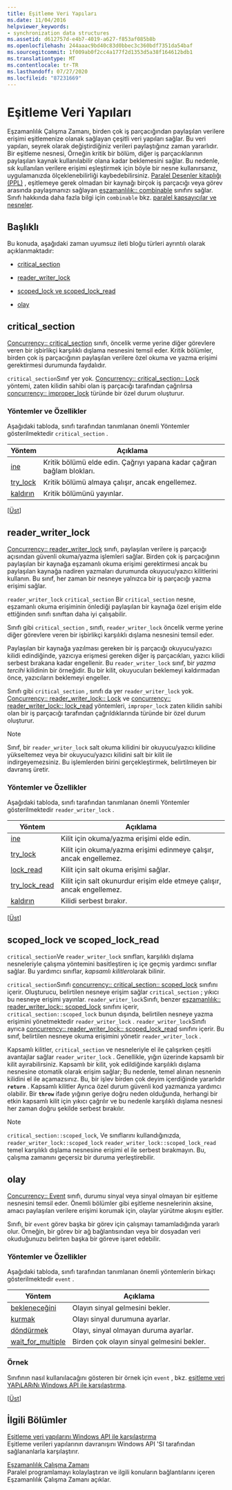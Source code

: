 ```yaml
---
title: Eşitleme Veri Yapıları
ms.date: 11/04/2016
helpviewer_keywords:
- synchronization data structures
ms.assetid: d612757d-e4b7-4019-a627-f853af085b8b
ms.openlocfilehash: 244aaac9bd40c83d0bbec3c360bdf7351da54baf
ms.sourcegitcommit: 1f009ab0f2cc4a177f2d1353d5a38f164612bdb1
ms.translationtype: MT
ms.contentlocale: tr-TR
ms.lasthandoff: 07/27/2020
ms.locfileid: "87231669"
---
```

# <a name="synchronization-data-structures"></a>Eşitleme Veri Yapıları

Eşzamanlılık Çalışma Zamanı, birden çok iş parçacığından paylaşılan verilere erişimi eşitlemenize olanak sağlayan çeşitli veri yapıları sağlar. Bu veri yapıları, seyrek olarak değiştirdiğiniz verileri paylaştığınız zaman yararlıdır. Bir eşitleme nesnesi, Örneğin kritik bir bölüm, diğer iş parçacıklarının paylaşılan kaynak kullanılabilir olana kadar beklemesini sağlar. Bu nedenle, sık kullanılan verilere erişimi eşleştirmek için böyle bir nesne kullanırsanız, uygulamanızda ölçeklenebilirliği kaybedebilirsiniz. [Paralel Desenler kitaplığı (PPL)](../../parallel/concrt/parallel-patterns-library-ppl.md) , eşitlemeye gerek olmadan bir kaynağı birçok iş parçacığı veya görev arasında paylaşmanızı sağlayan [eşzamanlılık:: combinable](../../parallel/concrt/reference/combinable-class.md) sınıfını sağlar. Sınıfı hakkında daha fazla bilgi için `combinable` bkz. [paralel kapsayıcılar ve nesneler](../../parallel/concrt/parallel-containers-and-objects.md).

## <a name="sections"></a><a name="top"></a>Başlıklı

Bu konuda, aşağıdaki zaman uyumsuz ileti bloğu türleri ayrıntılı olarak açıklanmaktadır:

- [critical_section](#critical_section)

- [reader_writer_lock](#reader_writer_lock)

- [scoped_lock ve scoped_lock_read](#scoped_lock)

- [olay](#event)

## <a name="critical_section"></a><a name="critical_section"></a>critical_section

[Concurrency:: critical_section](../../parallel/concrt/reference/critical-section-class.md) sınıfı, öncelik verme yerine diğer görevlere veren bir işbirlikçi karşılıklı dışlama nesnesini temsil eder. Kritik bölümler, birden çok iş parçacığının paylaşılan verilere özel okuma ve yazma erişimi gerektirmesi durumunda faydalıdır.

`critical_section`Sınıf yer yok. [Concurrency:: critical_section:: Lock](reference/critical-section-class.md#lock) yöntemi, zaten kilidin sahibi olan iş parçacığı tarafından çağrılırsa [concurrency:: improper_lock](../../parallel/concrt/reference/improper-lock-class.md) türünde bir özel durum oluşturur.

### <a name="methods-and-features"></a>Yöntemler ve Özellikler

Aşağıdaki tabloda, sınıfı tarafından tanımlanan önemli Yöntemler gösterilmektedir `critical_section` .

|Yöntem|Açıklama|
|------------|-----------------|
|[ine](reference/critical-section-class.md#lock)|Kritik bölümü elde edin. Çağrıyı yapana kadar çağıran bağlam blokları.|
|[try_lock](reference/critical-section-class.md#try_lock)|Kritik bölümü almaya çalışır, ancak engellemez.|
|[kaldırın](reference/critical-section-class.md#unlock)|Kritik bölümünü yayınlar.|

[[Üst](#top)]

## <a name="reader_writer_lock"></a><a name="reader_writer_lock"></a>reader_writer_lock

[Concurrency:: reader_writer_lock](../../parallel/concrt/reference/reader-writer-lock-class.md) sınıfı, paylaşılan verilere iş parçacığı açısından güvenli okuma/yazma işlemleri sağlar. Birden çok iş parçacığının paylaşılan bir kaynağa eşzamanlı okuma erişimi gerektirmesi ancak bu paylaşılan kaynağa nadiren yazmaları durumunda okuyucu/yazıcı kilitlerini kullanın. Bu sınıf, her zaman bir nesneye yalnızca bir iş parçacığı yazma erişimi sağlar.

`reader_writer_lock` `critical_section` Bir `critical_section` nesne, eşzamanlı okuma erişiminin önlediği paylaşılan bir kaynağa özel erişim elde ettiğinden sınıfı sınıftan daha iyi çalışabilir.

Sınıfı gibi `critical_section` , sınıfı, `reader_writer_lock` öncelik verme yerine diğer görevlere veren bir işbirlikçi karşılıklı dışlama nesnesini temsil eder.

Paylaşılan bir kaynağa yazılması gereken bir iş parçacığı okuyucu/yazıcı kilidi edindiğinde, yazıcıya erişmesi gereken diğer iş parçacıkları, yazıcı kilidi serbest bırakana kadar engellenir. Bu `reader_writer_lock` sınıf, bir *yazma tercihi* kilidinin bir örneğidir. Bu bir kilit, okuyucuları beklemeyi kaldırmadan önce, yazıcıların beklemeyi engeller.

Sınıfı gibi `critical_section` , sınıfı da yer `reader_writer_lock` yok. [Concurrency:: reader_writer_lock:: Lock](reference/reader-writer-lock-class.md#lock) ve [concurrency:: reader_writer_lock:: lock_read](reference/reader-writer-lock-class.md#lock_read) yöntemleri, `improper_lock` zaten kilidin sahibi olan bir iş parçacığı tarafından çağrıldıklarında türünde bir özel durum oluşturur.

> [!NOTE]
> Sınıf, bir `reader_writer_lock` salt okuma kilidini bir okuyucu/yazıcı kilidine yükseltemez veya bir okuyucu/yazıcı kilidini salt bir kilit ile indirgeyemezsiniz. Bu işlemlerden birini gerçekleştirmek, belirtilmeyen bir davranış üretir.

### <a name="methods-and-features"></a>Yöntemler ve Özellikler

Aşağıdaki tabloda, sınıfı tarafından tanımlanan önemli Yöntemler gösterilmektedir `reader_writer_lock` .

|Yöntem|Açıklama|
|------------|-----------------|
|[ine](reference/reader-writer-lock-class.md#lock)|Kilit için okuma/yazma erişimi elde edin.|
|[try_lock](reference/reader-writer-lock-class.md#try_lock)|Kilit için okuma/yazma erişimi edinmeye çalışır, ancak engellemez.|
|[lock_read](reference/reader-writer-lock-class.md#lock_read)|Kilit için salt okuma erişimi sağlar.|
|[try_lock_read](reference/reader-writer-lock-class.md#try_lock_read)|Kilit için salt okunurdur erişim elde etmeye çalışır, ancak engellemez.|
|[kaldırın](reference/reader-writer-lock-class.md#unlock)|Kilidi serbest bırakır.|

[[Üst](#top)]

## <a name="scoped_lock-and-scoped_lock_read"></a><a name="scoped_lock"></a>scoped_lock ve scoped_lock_read

`critical_section`Ve `reader_writer_lock` sınıfları, karşılıklı dışlama nesneleriyle çalışma yöntemini basitleştiren iç içe geçmiş yardımcı sınıflar sağlar. Bu yardımcı sınıflar, *kapsamlı kilitler*olarak bilinir.

`critical_section`Sınıfı [concurrency:: critical_section:: scoped_lock](reference/critical-section-class.md#critical_section__scoped_lock_class) sınıfını içerir. Oluşturucu, belirtilen nesneye erişim sağlar `critical_section` ; yıkıcı bu nesneye erişimi yayınlar. `reader_writer_lock`Sınıfı, benzer [eşzamanlılık:: reader_writer_lock:: scoped_lock](reference/reader-writer-lock-class.md#scoped_lock_class) sınıfını içerir, `critical_section::scoped_lock` bunun dışında, belirtilen nesneye yazma erişimini yönetmektedir `reader_writer_lock` . `reader_writer_lock`Sınıfı ayrıca [concurrency:: reader_writer_lock:: scoped_lock_read](reference/reader-writer-lock-class.md#scoped_lock_read_class) sınıfını içerir. Bu sınıf, belirtilen nesneye okuma erişimini yönetir `reader_writer_lock` .

Kapsamlı kilitler, `critical_section` ve nesneleriyle el ile çalışırken çeşitli avantajlar sağlar `reader_writer_lock` . Genellikle, yığın üzerinde kapsamlı bir kilit ayırabilirsiniz. Kapsamlı bir kilit, yok edildiğinde karşılıklı dışlama nesnesine otomatik olarak erişim sağlar; Bu nedenle, temel alınan nesnenin kilidini el ile açamazsınız. Bu, bir işlev birden çok deyim içerdiğinde yararlıdır **`return`** . Kapsamlı kilitler Ayrıca özel durum güvenli kod yazmanıza yardımcı olabilir. Bir **`throw`** ifade yığının geriye doğru neden olduğunda, herhangi bir etkin kapsamlı kilit için yıkıcı çağrılır ve bu nedenle karşılıklı dışlama nesnesi her zaman doğru şekilde serbest bırakılır.

> [!NOTE]
> `critical_section::scoped_lock`, Ve sınıflarını kullandığınızda, `reader_writer_lock::scoped_lock` `reader_writer_lock::scoped_lock_read` temel karşılıklı dışlama nesnesine erişimi el ile serbest bırakmayın. Bu, çalışma zamanını geçersiz bir duruma yerleştirebilir.

## <a name="event"></a><a name="event"></a>olay

[Concurrency:: Event](../../parallel/concrt/reference/event-class.md) sınıfı, durumu sinyal veya sinyal olmayan bir eşitleme nesnesini temsil eder. Önemli bölümler gibi eşitleme nesnelerinin aksine, amacı paylaşılan verilere erişimi korumak için, olaylar yürütme akışını eşitler.

Sınıfı, bir `event` görev başka bir görev için çalışmayı tamamladığında yararlı olur. Örneğin, bir görev bir ağ bağlantısından veya bir dosyadan veri okuduğunuzu belirten başka bir göreve işaret edebilir.

### <a name="methods-and-features"></a>Yöntemler ve Özellikler

Aşağıdaki tabloda, sınıfı tarafından tanımlanan önemli yöntemlerin birkaçı gösterilmektedir `event` .

|Yöntem|Açıklama|
|------------|-----------------|
|[bekleneceğini](reference/event-class.md#wait)|Olayın sinyal gelmesini bekler.|
|[kurmak](reference/event-class.md#set)|Olayı sinyal durumuna ayarlar.|
|[döndürmek](reference/event-class.md#reset)|Olayı, sinyal olmayan duruma ayarlar.|
|[wait_for_multiple](reference/event-class.md#wait_for_multiple)|Birden çok olayın sinyal gelmesini bekler.|

### <a name="example"></a>Örnek

Sınıfının nasıl kullanılacağını gösteren bir örnek için `event` , bkz. [eşitleme veri YAPıLARıNı Windows API ile karşılaştırma](../../parallel/concrt/comparing-synchronization-data-structures-to-the-windows-api.md).

[[Üst](#top)]

## <a name="related-sections"></a>İlgili Bölümler

[Eşitleme veri yapılarını Windows API ile karşılaştırma](../../parallel/concrt/comparing-synchronization-data-structures-to-the-windows-api.md)<br/>
Eşitleme verileri yapılarının davranışını Windows API 'SI tarafından sağlananlarla karşılaştırır.

[Eşzamanlılık Çalışma Zamanı](../../parallel/concrt/concurrency-runtime.md)<br/>
Paralel programlamayı kolaylaştıran ve ilgili konuların bağlantılarını içeren Eşzamanlılık Çalışma Zamanı açıklar.
